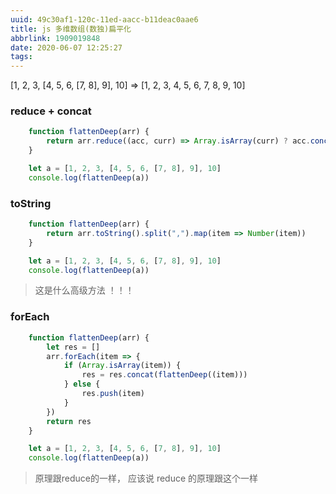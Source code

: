 ```yaml
---
uuid: 49c30af1-120c-11ed-aacc-b11deac0aae6
title: js 多维数组(数独)扁平化
abbrlink: 1909019848
date: 2020-06-07 12:25:27
tags:
---
```


[1, 2, 3, [4, 5, 6, [7, 8], 9], 10] => [1, 2, 3, 4, 5, 6, 7, 8, 9, 10]

<!-- more -->

### reduce + concat
```js
    function flattenDeep(arr) {
        return arr.reduce((acc, curr) => Array.isArray(curr) ? acc.concat(flattenDeep(curr)) : acc.concat(curr), [])
    }

    let a = [1, 2, 3, [4, 5, 6, [7, 8], 9], 10]
    console.log(flattenDeep(a))
```

### toString
```js
    function flattenDeep(arr) {
        return arr.toString().split(",").map(item => Number(item))
    }

    let a = [1, 2, 3, [4, 5, 6, [7, 8], 9], 10]
    console.log(flattenDeep(a))
```
> 这是什么高级方法 ！！！

### forEach
```js
    function flattenDeep(arr) {
        let res = []
        arr.forEach(item => {
            if (Array.isArray(item)) {
                res = res.concat(flattenDeep((item)))
            } else {
                res.push(item)
            }
        })
        return res
    }

    let a = [1, 2, 3, [4, 5, 6, [7, 8], 9], 10]
    console.log(flattenDeep(a))
```
> 原理跟reduce的一样， 应该说 reduce 的原理跟这个一样



